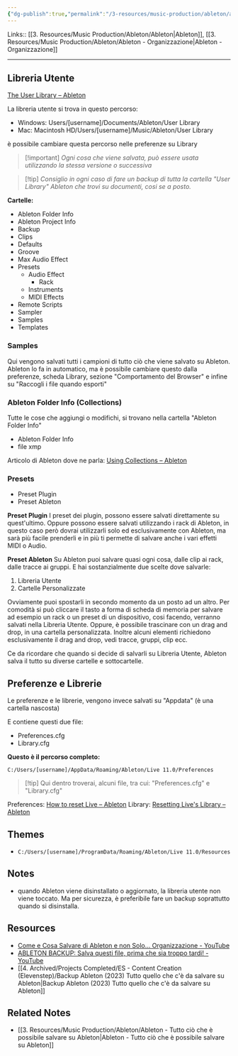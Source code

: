 ```yaml
---
{"dg-publish":true,"permalink":"/3-resources/music-production/ableton/ableton-backup-files-tutto-quello-che-c-e-da-salvare/","tags":["note"]}
---
```


Links:: [[3. Resources/Music Production/Ableton/Ableton\|Ableton]], [[3. Resources/Music Production/Ableton/Ableton - Organizzazione\|Ableton - Organizzazione]]

---
## Libreria Utente

[The User Library – Ableton](https://help.ableton.com/hc/en-us/articles/209774085-The-User-Library)

La libreria utente si trova in questo percorso:
- Windows: Users/[username]/Documents/Ableton/User Library
- Mac: Macintosh HD/Users/[username]/Music/Ableton/User Library

è possibile cambiare questa percorso nelle preferenze su Library


> [!important] _Ogni cosa che viene salvata, può essere usata utilizzando la stessa versione o successiva_

> [!tip] _Consiglio in ogni caso di fare un backup di tutta la cartella "User Library" Ableton che trovi su documenti, cosi se a posto._

**Cartelle:**

- Ableton Folder Info
- Ableton Project Info
- Backup
- Clips
- Defaults
- Groove
- Max Audio Effect
- Presets
	- Audio Effect
		- Rack
	- Instruments
	- MIDI Effects
- Remote Scripts
- Sampler
- Samples
- Templates

### Samples

Qui vengono salvati tutti i campioni di tutto ciò che viene salvato su Ableton. Ableton lo fa in automatico, ma è possibile cambiare questo dalla preferenze, scheda Library, sezione "Comportamento del Browser" e infine su "Raccogli i file quando esporti" 

### Ableton Folder Info (Collections)

Tutte le cose che aggiungi o modifichi, si trovano nella cartella "Ableton Folder Info"

- Ableton Folder Info
- file xmp

Articolo di Ableton dove ne parla: [Using Collections – Ableton](https://help.ableton.com/hc/en-us/articles/360000268570-Using-Collections-)



### Presets

- Preset Plugin
- Preset Ableton

**Preset Plugin**
I preset dei plugin, possono essere salvati direttamente su quest'ultimo. Oppure possono essere salvati utilizzando i rack di Ableton, in questo caso però dovrai utilizzarli solo ed esclusivamente con Ableton, ma sarà più facile prenderli e in più ti permette di salvare anche i vari effetti MIDI o Audio. 

**Preset Ableton**
Su Ableton puoi salvare quasi ogni cosa, dalle clip ai rack, dalle tracce ai gruppi. E hai sostanzialmente due scelte dove salvarle: 
1. Libreria Utente
2. Cartelle Personalizzate

Ovviamente puoi spostarli in secondo momento da un posto ad un altro. Per comodità si può cliccare il tasto a forma di scheda di memoria per salvare ad esempio un rack o un preset di un dispositivo, cosi facendo, verranno salvati nella Libreria Utente. Oppure, è possibile trascinare con un drag and drop, in una cartella personalizzata. Inoltre alcuni elementi richiedono esclusivamente il drag and drop, vedi tracce, gruppi, clip ecc.

Ce da ricordare che quando si decide di salvarli su Libreria Utente, Ableton salva il tutto su diverse cartelle e sottocartelle. 

## Preferenze e Librerie

Le preferenze e le librerie, vengono invece salvati su "Appdata" (è una cartella nascosta)

E contiene questi due file:
- Preferences.cfg
- Library.cfg

**Questo è il percorso completo:** 

`C:/Users/[username]/AppData/Roaming/Ableton/Live 11.0/Preferences`

> [!tip] Qui dentro troverai, alcuni file, tra cui: "Preferences.cfg" e "Library.cfg"

Preferences: [How to reset Live – Ableton](https://help.ableton.com/hc/en-us/articles/209070609-How-to-reset-Live-#h_01GFR78BDSN9K99MFKY350SBHF)
Library: [Resetting Live's Library – Ableton](https://help.ableton.com/hc/en-us/articles/360009323040-Resetting-Live-s-Library)

## Themes

- `C:/Users/[username]/ProgramData/Roaming/Ableton/Live 11.0/Resources`




## Notes

- quando Ableton viene disinstallato o aggiornato, la libreria utente non viene toccato. Ma per sicurezza, è preferibile fare un backup soprattutto quando si disinstalla.

## Resources

- [Come e Cosa Salvare di Ableton e non Solo... Organizzazione - YouTube](https://youtu.be/JyW6gbMg--0?si=iu1Y00u8Yo1BK_7d)
- [ABLETON BACKUP: Salva questi file, prima che sia troppo tardi! - YouTube](https://www.youtube.com/watch?v=l3kQdIbK3nY&t=114s)
- [[4. Archived/Projects Completed/ES - Content Creation (Elevenstep)/Backup Ableton (2023) Tutto quello che c'è da salvare su Ableton\|Backup Ableton (2023) Tutto quello che c'è da salvare su Ableton]]


## Related Notes

- [[3. Resources/Music Production/Ableton/Ableton - Tutto ciò che è possibile salvare su Ableton\|Ableton - Tutto ciò che è possibile salvare su Ableton]]

